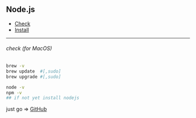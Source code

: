 ## Node.js
- [Check](#check)
- [Install](#install)
  
---
  
###### check (for MacOS)
```sh
brew -v
brew update  #[,sudo]
brew upgrade #[,sudo]

node -v
npm -v
## if not yet install nodejs
```
just go => [GitHub](http://github.com)

